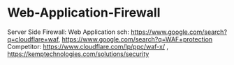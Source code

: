 # Web-Application-Firewall
Server Side Firewall: Web Application sch: https://www.google.com/search?q=cloudflare+waf, https://www.google.com/search?q=WAF+protection Competitor: https://www.cloudflare.com/lp/ppc/waf-x/ , https://kemptechnologies.com/solutions/security
